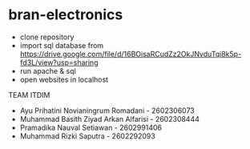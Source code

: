 # bran-electronics

- clone repository
- import sql database from https://drive.google.com/file/d/16BOisaRCudZz2OkJNvduTqi8k5p-fd3L/view?usp=sharing
- run apache & sql 
- open websites in localhost

TEAM ITDIM 
- Ayu Prihatini Novianingrum Romadani -  2602306073
- Muhammad Basith Ziyad Arkan Alfarisi  - 2602308444
- Pramadika Nauval Setiawan - 2602991406
- Muhammad Rizki Saputra - 2602292093
